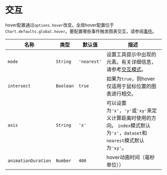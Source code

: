 # 交互

hover配置通过`options.hover`改变。全局hover配置位于`Chart.defaults.global.hover`。要配置哪些事件触发图表交互，请参阅[事件](./events.md#events)。


| 名称 | 类型 | 默认值 | 描述
| ---- | ---- | ------- | -----------
| `mode` | `String` | `'nearest'` | 设置工具提示中出现的元素。有关详细信息，请参考[交互模式](./modes.md#interaction-modes)。
| `intersect` | `Boolean` | `true` | 如果为`true`，则hover仅适用于鼠标位置的图表进行相交。
| `axis` | `String` | `'x'` | 可以设置为`'x'`，`'y'`或`'xy'`来定义计算距离时使用的方向。 `index`模式默认为`'x'`，`dataset`和`nearest`模式默认为`'xy'`。
| `animationDuration` | `Number` | `400` | hover动画时间（毫秒单位））
